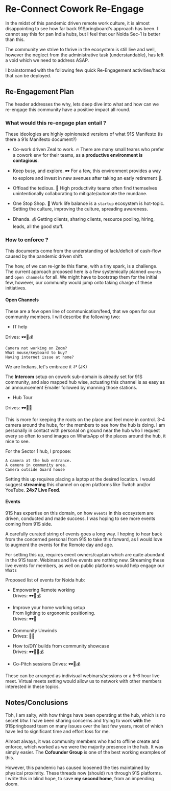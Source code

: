 # Re-Connect Cowork Re-Engage
In the midst of this pandemic driven remote work culture, it is almost disappointing to see how far back 91Springboard's approach has been. I cannot say this for pan India hubs, but I feel that our Noida Sec-1 is better than this.

The community we strive to thrive in the ecosystem is still live and well, however the neglect from the administrative task (understandable), has left a void which we need to address ASAP.

I brainstormed with the following few quick Re-Engagement activities/hacks that can be deployed.

## Re-Engagement Plan
The header addresses the why, lets deep dive into what and how can we re-engage this community have a positive impact all round.

### What would this re-engage plan entail ?
These ideologies are highly opinionated versions of what 91S Manifesto (is there a 91s Manifesto document?)

* Co-work driven Zeal to work. 🔥
There are many small teams who prefer a cowork env for their teams, as **a productive environment is contagious**.

* Keep busy, and explore. 🕶
For a few, this environment provides a way to explore and invest in new avenues after taking an early retirement 🐼.

* Offload the tedious. 📠
High productivity teams often find themselves unintentionally collaborating to mitigate/automate the mundane.

* One Stop Shop. 🍹
Work life balance is a `startup` ecosystem is hot-topic. Setting the culture, improving the culture, spreading awareness.

* Dhanda. 💰
Getting clients, sharing clients, resource pooling, hiring, leads, all the good stuff.

### How to enforce ?
This documents come from the understanding of lack/deficit of cash-flow caused by the pandemic driven shift.

The how, of we can re-ignite this flame, with a tiny spark, is a challenge. The current approach proposed here is a few systemically planned `events` and `open channels` for all. We might have to bootstrap them for the initial few, however, our community would jump onto taking charge of these initiatives.

#### Open Channels
These are a few open line of communication/feed, that we open for our community members. I will describe the following two:
* IT help

Drives: 🕶📠💰

```
Camera not working on Zoom?
What mouse/keyboard to buy?
Having internet issue at home?
```

We are Indians, let's embrace it :P (JK)   

The **Intercom** setup on cowork sub-domain is already set for 91S community, and also mapped hub wise, actuating this channel is as easy as an announcement Emailer followed by manning those stations.


* Hub Tour

Drives: 🕶🐼🍹

This is more for keeping the roots on the place and feel more in control. 3-4 camera around the hubs, for the members to see how the hub is doing. I am personally in contact with personal on ground near the hub who I request every so often to send images on WhatsApp of the places around the hub, it nice to see.

For the Sector 1 hub, I propose:

```
A camera at the hub entrance.
A camera in community area.
Camera outside Guard house
```

Setting this up requires placing a laptop at the desired location. I would suggest **streaming** this channel on open platforms like Twitch and/or YouTube. **24x7 Live Feed**.


#### Events
91S has expertise on this domain, on how `events` in this ecosystem are driven, conducted and made success. I was hoping to see more events coming from 91S side.

A carefully curated string of events goes a long way. I hoping to hear back from the concerned personal from 91S to take this forward, as I would love to augment the events for the Remote day and age.

For setting this up, requires event owners/captain which are quite abundant in the 91S team. Webinars and live events are nothing new. Streaming these live events for members, as well on public platforms would help engage our `Whats`

Proposed list of events for Noida hub:
* Empowering Remote working   
Drives: 🕶📠💰

* Improve your home working setup   
From lighting to ergonomic positioning.   
Drives: 🕶📠

* Community Unwinds   
Drives: 🐼🍹

* How to/DIY builds from community showcase   
Drives: 🕶🐼🍹💰


* Co-Pitch sessions
Drives: 🕶🐼💰



These can be arranged as indivisual webinars/sessions or a 5-6 hour live meet. Virtual meets setting would allow us to network with other members interested in these topics.

## Notes/Conclusions
Tbh, I am salty, with how things have been operating at the hub, which is no secret btw. I have been sharing concerns and trying to work **with** the 91Springboard team on many issues over the last few years, most of which have led to significant time and effort loss for me.


Almost always, it was community members who had to offline create and enforce, which worked as we were the majority presence in the hub. It was simply easier. The **Cofounder Group** is one of the best working examples of this.

However, this pandemic has caused loosened the ties maintained by physical proximity. These threads now (should) run through 91S platforms.   
I write this in blind hope, to save **my second home**, from an impending doom.